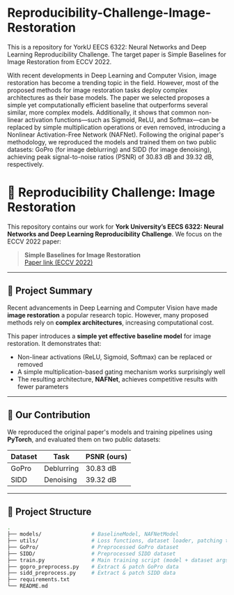 # Reproducibility-Challenge-Image-Restoration
This is a repository for YorkU EECS 6322: Neural Networks and Deep Learning Reproducibility Challenge. The target paper is Simple Baselines for Image Restoration from ECCV 2022.

With recent developments in Deep Learning and Computer Vision, image restoration has become a trending topic in the field. However, most of the proposed methods for image restoration tasks deploy complex architectures as their base models. The paper we selected proposes a simple yet computationally efficient baseline that outperforms several similar, more complex models. Additionally, it shows that common non-linear activation functions—such as Sigmoid, ReLU, and Softmax—can be replaced by simple multiplication operations or even removed, introducing a Nonlinear Activation-Free Network (NAFNet). Following the original paper's methodology, we reproduced the models and trained them on two public datasets: GoPro (for image deblurring) and SIDD (for image denoising), achieving peak signal-to-noise ratios (PSNR) of 30.83 dB and 39.32 dB, respectively.

# 📸 Reproducibility Challenge: Image Restoration

This repository contains our work for **York University’s EECS 6322: Neural Networks and Deep Learning Reproducibility Challenge**. We focus on the ECCV 2022 paper:

> **Simple Baselines for Image Restoration**  
> [Paper link (ECCV 2022)](https://arxiv.org/abs/2204.04676)

---

## 🧠 Project Summary

Recent advancements in Deep Learning and Computer Vision have made **image restoration** a popular research topic. However, many proposed methods rely on **complex architectures**, increasing computational cost.

This paper introduces a **simple yet effective baseline model** for image restoration. It demonstrates that:
- Non-linear activations (ReLU, Sigmoid, Softmax) can be replaced or removed
- A simple multiplication-based gating mechanism works surprisingly well
- The resulting architecture, **NAFNet**, achieves competitive results with fewer parameters

---

## 🔁 Our Contribution

We reproduced the original paper's models and training pipelines using **PyTorch**, and evaluated them on two public datasets:

| Dataset | Task           | PSNR (ours) |
|---------|----------------|-------------|
| GoPro   | Deblurring     | 30.83 dB    |
| SIDD    | Denoising      | 39.32 dB    |

---

## 📁 Project Structure

```bash
.
├── models/                # BaselineModel, NAFNetModel
├── utils/                 # Loss functions, dataset loader, patching tools
├── GoPro/                 # Preprocessed GoPro dataset
├── SIDD/                  # Preprocessed SIDD dataset
├── train.py               # Main training script (model + dataset args)
├── gopro_preprocess.py    # Extract & patch GoPro data
├── sidd_preprocess.py     # Extract & patch SIDD data
├── requirements.txt
└── README.md
